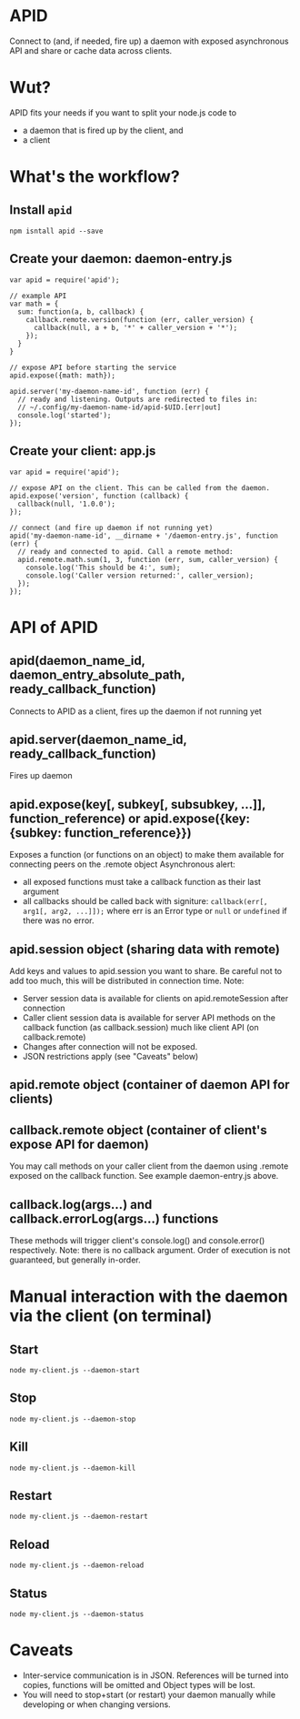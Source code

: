 APID
====

Connect to (and, if needed, fire up) a daemon with exposed asynchronous API and
share or cache data across clients.


# Wut?
APID fits your needs if you want to split your node.js code to
- a daemon that is fired up by the client, and
- a client

# What's the workflow?
## Install `apid`
    npm isntall apid --save
## Create your daemon: daemon-entry.js
    var apid = require('apid');

    // example API
    var math = {
      sum: function(a, b, callback) {
        callback.remote.version(function (err, caller_version) {
          callback(null, a + b, '*' + caller_version + '*');
        });
      }
    }

    // expose API before starting the service
    apid.expose({math: math});

    apid.server('my-daemon-name-id', function (err) {
      // ready and listening. Outputs are redirected to files in:
      // ~/.config/my-daemon-name-id/apid-$UID.[err|out]
      console.log('started');
    });

## Create your client: app.js
    var apid = require('apid');

    // expose API on the client. This can be called from the daemon.
    apid.expose('version', function (callback) {
      callback(null, '1.0.0');
    });

    // connect (and fire up daemon if not running yet)
    apid('my-daemon-name-id', __dirname + '/daemon-entry.js', function (err) {
      // ready and connected to apid. Call a remote method:
      apid.remote.math.sum(1, 3, function (err, sum, caller_version) {
        console.log('This should be 4:', sum);
        console.log('Caller version returned:', caller_version);
      });
    });


# API of APID
## apid(daemon_name_id, daemon_entry_absolute_path, ready_callback_function)
Connects to APID as a client, fires up the daemon if not running yet

## apid.server(daemon_name_id, ready_callback_function)
Fires up daemon

## apid.expose(key[, subkey[, subsubkey, ...]], function_reference) or apid.expose({key: {subkey: function_reference}})
Exposes a function (or functions on an object) to make them available for connecting peers on the .remote object
Asynchronous alert:
- all exposed functions must take a callback function as their last argument
- all callbacks should be called back with signiture: `callback(err[, arg1[, arg2, ...]]);` where err is an Error type or `null` or `undefined` if there was no error.

## apid.session object (sharing data with remote)
Add keys and values to apid.session you want to share. Be careful not to add too much, this will be distributed in connection time.
Note:
- Server session data is available for clients on apid.remoteSession after connection
- Caller client session data is available for server API methods on the callback function (as callback.session) much like client API (on callback.remote)
- Changes after connection will not be exposed.
- JSON restrictions apply (see "Caveats" below)

## apid.remote object (container of daemon API for clients)

## callback.remote object (container of client's expose API for daemon)
You may call methods on your caller client from the daemon using .remote exposed on the callback function.
See example daemon-entry.js above.

## callback.log(args...) and callback.errorLog(args...) functions
These methods will trigger client's console.log() and console.error() respectively.
Note: there is no callback argument. Order of execution is not guaranteed, but generally in-order.

# Manual interaction with the daemon via the client (on terminal)
## Start
    node my-client.js --daemon-start
## Stop
    node my-client.js --daemon-stop
## Kill
    node my-client.js --daemon-kill
## Restart
    node my-client.js --daemon-restart
## Reload
    node my-client.js --daemon-reload
## Status
    node my-client.js --daemon-status


# Caveats
- Inter-service communication is in JSON. References will be turned into copies, functions will be omitted and Object types will be lost.
- You will need to stop+start (or restart) your daemon manually while developing or when changing versions.
